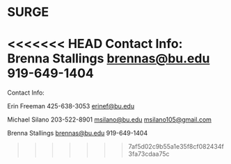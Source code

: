 # SURGE
<<<<<<< HEAD
Contact Info:
Brenna Stallings
  brennas@bu.edu
  919-649-1404
=======

Contact Info:

Erin Freeman
425-638-3053
erinef@bu.edu

Michael Silano
203-522-8901
msilano@bu.edu
msilano105@gmail.com

Brenna Stallings
brennas@bu.edu
919-649-1404

>>>>>>> 7af5d02c9b55a1e35f8cf082434f3fa73cdaa75c
